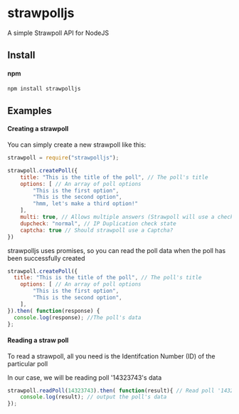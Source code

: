 # strawpolljs
A simple Strawpoll API for NodeJS

## Install

#### npm
~~~ bash
npm install strawpolljs
~~~

## Examples

#### Creating a strawpoll

You can simply create a new strawpoll like this:

~~~ javascript
strawpoll = require("strawpolljs");

strawpoll.createPoll({
	title: "This is the title of the poll", // The poll's title
	options: [ // An array of poll options
		"This is the first option",
		"This is the second option",
		"hmm, let's make a third option!"
	],
	multi: true, // Allows multiple answers (Strawpoll will use a checkbox for the options)
	dupcheck: "normal", // IP Duplication check state
	captcha: true // Should strawpoll use a Captcha?
})
~~~

strawpolljs uses promises, so you can read the poll data when the poll has been successfully created

~~~ javascript
strawpoll.createPoll({
  title: "This is the title of the poll", // The poll's title
	options: [ // An array of poll options
		"This is the first option",
		"This is the second option",
	],
}).then( function(response) {
  console.log(response); //The poll's data
};
~~~

#### Reading a straw poll

To read a strawpoll, all you need is the Identifcation Number (ID) of the particular poll

In our case, we will be reading poll '14323743's data
~~~ javascript
strawpoll.readPoll(14323743).then( function(result){ // Read poll '14323743's data
	console.log(result); // output the poll's data
});
~~~
